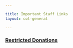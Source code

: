 ```yaml
---

title: Important Staff Links
layout: col-general

---
```


### [Restricted Donations](https://dashboard.stripe.com/search?query=is%3Apayment%20metadata%3Arestricted%3DTrue)